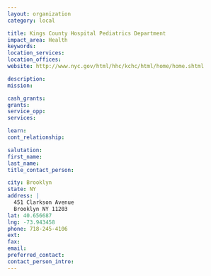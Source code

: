 ```yaml
---
layout: organization
category: local

title: Kings County Hospital Pediatrics Department
impact_area: Health
keywords: 
location_services: 
location_offices: 
website: http://www.nyc.gov/html/hhc/kchc/html/home/home.shtml

description: 
mission: 

cash_grants: 
grants: 
service_opp: 
services: 

learn: 
cont_relationship: 

salutation: 
first_name: 
last_name: 
title_contact_person: 

city: Brooklyn
state: NY
address: |
  451 Clarkson Avenue  
  Brooklyn NY 11203
lat: 40.656687
lng: -73.943458
phone: 718-245-4106
ext: 
fax: 
email: 
preferred_contact: 
contact_person_intro: 
---
```

